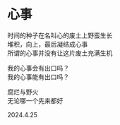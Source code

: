 # 心事

时间的种子在名叫心的废土上野蛮生长  
堆积，向上，最后凝结成心事  
所谓的心事并没有让这片废土充满生机

我的心事会有出口吗？  
我的心事能有出口吗？  

腐烂与野火  
无论哪一个先来都好

2024.4.25
